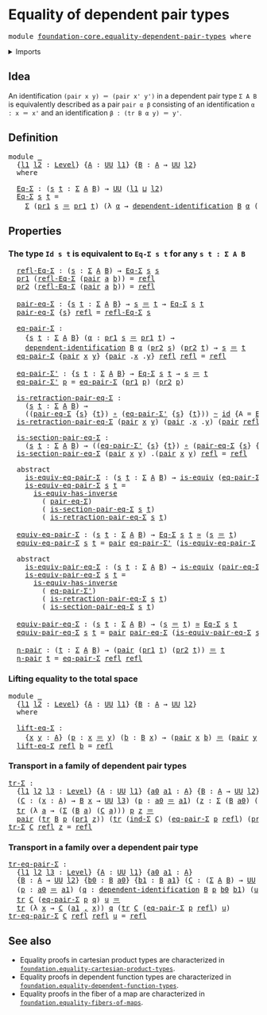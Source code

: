 # Equality of dependent pair types

<pre class="Agda"><a id="45" class="Keyword">module</a> <a id="52" href="foundation-core.equality-dependent-pair-types.html" class="Module">foundation-core.equality-dependent-pair-types</a> <a id="98" class="Keyword">where</a>
</pre>
<details><summary>Imports</summary>

<pre class="Agda"><a id="154" class="Keyword">open</a> <a id="159" class="Keyword">import</a> <a id="166" href="foundation.dependent-pair-types.html" class="Module">foundation.dependent-pair-types</a>
<a id="198" class="Keyword">open</a> <a id="203" class="Keyword">import</a> <a id="210" href="foundation.universe-levels.html" class="Module">foundation.universe-levels</a>

<a id="238" class="Keyword">open</a> <a id="243" class="Keyword">import</a> <a id="250" href="foundation-core.dependent-identifications.html" class="Module">foundation-core.dependent-identifications</a>
<a id="292" class="Keyword">open</a> <a id="297" class="Keyword">import</a> <a id="304" href="foundation-core.equivalences.html" class="Module">foundation-core.equivalences</a>
<a id="333" class="Keyword">open</a> <a id="338" class="Keyword">import</a> <a id="345" href="foundation-core.function-types.html" class="Module">foundation-core.function-types</a>
<a id="376" class="Keyword">open</a> <a id="381" class="Keyword">import</a> <a id="388" href="foundation-core.homotopies.html" class="Module">foundation-core.homotopies</a>
<a id="415" class="Keyword">open</a> <a id="420" class="Keyword">import</a> <a id="427" href="foundation-core.identity-types.html" class="Module">foundation-core.identity-types</a>
<a id="458" class="Keyword">open</a> <a id="463" class="Keyword">import</a> <a id="470" href="foundation-core.transport.html" class="Module">foundation-core.transport</a>
</pre>
</details>

## Idea

An identification `(pair x y) ＝ (pair x' y')` in a dependent pair type `Σ A B`
is equivalently described as a pair `pair α β` consisting of an identification
`α : x ＝ x'` and an identification `β : (tr B α y) ＝ y'`.

## Definition

<pre class="Agda"><a id="762" class="Keyword">module</a> <a id="769" href="foundation-core.equality-dependent-pair-types.html#769" class="Module">_</a>
  <a id="773" class="Symbol">{</a><a id="774" href="foundation-core.equality-dependent-pair-types.html#774" class="Bound">l1</a> <a id="777" href="foundation-core.equality-dependent-pair-types.html#777" class="Bound">l2</a> <a id="780" class="Symbol">:</a> <a id="782" href="Agda.Primitive.html#591" class="Postulate">Level</a><a id="787" class="Symbol">}</a> <a id="789" class="Symbol">{</a><a id="790" href="foundation-core.equality-dependent-pair-types.html#790" class="Bound">A</a> <a id="792" class="Symbol">:</a> <a id="794" href="Agda.Primitive.html#320" class="Primitive">UU</a> <a id="797" href="foundation-core.equality-dependent-pair-types.html#774" class="Bound">l1</a><a id="799" class="Symbol">}</a> <a id="801" class="Symbol">{</a><a id="802" href="foundation-core.equality-dependent-pair-types.html#802" class="Bound">B</a> <a id="804" class="Symbol">:</a> <a id="806" href="foundation-core.equality-dependent-pair-types.html#790" class="Bound">A</a> <a id="808" class="Symbol">→</a> <a id="810" href="Agda.Primitive.html#320" class="Primitive">UU</a> <a id="813" href="foundation-core.equality-dependent-pair-types.html#777" class="Bound">l2</a><a id="815" class="Symbol">}</a>
  <a id="819" class="Keyword">where</a>

  <a id="828" href="foundation-core.equality-dependent-pair-types.html#828" class="Function">Eq-Σ</a> <a id="833" class="Symbol">:</a> <a id="835" class="Symbol">(</a><a id="836" href="foundation-core.equality-dependent-pair-types.html#836" class="Bound">s</a> <a id="838" href="foundation-core.equality-dependent-pair-types.html#838" class="Bound">t</a> <a id="840" class="Symbol">:</a> <a id="842" href="foundation.dependent-pair-types.html#505" class="Record">Σ</a> <a id="844" href="foundation-core.equality-dependent-pair-types.html#790" class="Bound">A</a> <a id="846" href="foundation-core.equality-dependent-pair-types.html#802" class="Bound">B</a><a id="847" class="Symbol">)</a> <a id="849" class="Symbol">→</a> <a id="851" href="Agda.Primitive.html#320" class="Primitive">UU</a> <a id="854" class="Symbol">(</a><a id="855" href="foundation-core.equality-dependent-pair-types.html#774" class="Bound">l1</a> <a id="858" href="Agda.Primitive.html#804" class="Primitive Operator">⊔</a> <a id="860" href="foundation-core.equality-dependent-pair-types.html#777" class="Bound">l2</a><a id="862" class="Symbol">)</a>
  <a id="866" href="foundation-core.equality-dependent-pair-types.html#828" class="Function">Eq-Σ</a> <a id="871" href="foundation-core.equality-dependent-pair-types.html#871" class="Bound">s</a> <a id="873" href="foundation-core.equality-dependent-pair-types.html#873" class="Bound">t</a> <a id="875" class="Symbol">=</a>
    <a id="881" href="foundation.dependent-pair-types.html#505" class="Record">Σ</a> <a id="883" class="Symbol">(</a><a id="884" href="foundation.dependent-pair-types.html#603" class="Field">pr1</a> <a id="888" href="foundation-core.equality-dependent-pair-types.html#871" class="Bound">s</a> <a id="890" href="foundation-core.identity-types.html#5608" class="Function Operator">＝</a> <a id="892" href="foundation.dependent-pair-types.html#603" class="Field">pr1</a> <a id="896" href="foundation-core.equality-dependent-pair-types.html#873" class="Bound">t</a><a id="897" class="Symbol">)</a> <a id="899" class="Symbol">(λ</a> <a id="902" href="foundation-core.equality-dependent-pair-types.html#902" class="Bound">α</a> <a id="904" class="Symbol">→</a> <a id="906" href="foundation-core.dependent-identifications.html#920" class="Function">dependent-identification</a> <a id="931" href="foundation-core.equality-dependent-pair-types.html#802" class="Bound">B</a> <a id="933" href="foundation-core.equality-dependent-pair-types.html#902" class="Bound">α</a> <a id="935" class="Symbol">(</a><a id="936" href="foundation.dependent-pair-types.html#615" class="Field">pr2</a> <a id="940" href="foundation-core.equality-dependent-pair-types.html#871" class="Bound">s</a><a id="941" class="Symbol">)</a> <a id="943" class="Symbol">(</a><a id="944" href="foundation.dependent-pair-types.html#615" class="Field">pr2</a> <a id="948" href="foundation-core.equality-dependent-pair-types.html#873" class="Bound">t</a><a id="949" class="Symbol">))</a>
</pre>
## Properties

### The type `Id s t` is equivalent to `Eq-Σ s t` for any `s t : Σ A B`

<pre class="Agda">  <a id="1055" href="foundation-core.equality-dependent-pair-types.html#1055" class="Function">refl-Eq-Σ</a> <a id="1065" class="Symbol">:</a> <a id="1067" class="Symbol">(</a><a id="1068" href="foundation-core.equality-dependent-pair-types.html#1068" class="Bound">s</a> <a id="1070" class="Symbol">:</a> <a id="1072" href="foundation.dependent-pair-types.html#505" class="Record">Σ</a> <a id="1074" href="foundation-core.equality-dependent-pair-types.html#790" class="Bound">A</a> <a id="1076" href="foundation-core.equality-dependent-pair-types.html#802" class="Bound">B</a><a id="1077" class="Symbol">)</a> <a id="1079" class="Symbol">→</a> <a id="1081" href="foundation-core.equality-dependent-pair-types.html#828" class="Function">Eq-Σ</a> <a id="1086" href="foundation-core.equality-dependent-pair-types.html#1068" class="Bound">s</a> <a id="1088" href="foundation-core.equality-dependent-pair-types.html#1068" class="Bound">s</a>
  <a id="1092" href="foundation.dependent-pair-types.html#603" class="Field">pr1</a> <a id="1096" class="Symbol">(</a><a id="1097" href="foundation-core.equality-dependent-pair-types.html#1055" class="Function">refl-Eq-Σ</a> <a id="1107" class="Symbol">(</a><a id="1108" href="foundation.dependent-pair-types.html#586" class="InductiveConstructor">pair</a> <a id="1113" href="foundation-core.equality-dependent-pair-types.html#1113" class="Bound">a</a> <a id="1115" href="foundation-core.equality-dependent-pair-types.html#1115" class="Bound">b</a><a id="1116" class="Symbol">))</a> <a id="1119" class="Symbol">=</a> <a id="1121" href="foundation-core.identity-types.html#5591" class="InductiveConstructor">refl</a>
  <a id="1128" href="foundation.dependent-pair-types.html#615" class="Field">pr2</a> <a id="1132" class="Symbol">(</a><a id="1133" href="foundation-core.equality-dependent-pair-types.html#1055" class="Function">refl-Eq-Σ</a> <a id="1143" class="Symbol">(</a><a id="1144" href="foundation.dependent-pair-types.html#586" class="InductiveConstructor">pair</a> <a id="1149" href="foundation-core.equality-dependent-pair-types.html#1149" class="Bound">a</a> <a id="1151" href="foundation-core.equality-dependent-pair-types.html#1151" class="Bound">b</a><a id="1152" class="Symbol">))</a> <a id="1155" class="Symbol">=</a> <a id="1157" href="foundation-core.identity-types.html#5591" class="InductiveConstructor">refl</a>

  <a id="1165" href="foundation-core.equality-dependent-pair-types.html#1165" class="Function">pair-eq-Σ</a> <a id="1175" class="Symbol">:</a> <a id="1177" class="Symbol">{</a><a id="1178" href="foundation-core.equality-dependent-pair-types.html#1178" class="Bound">s</a> <a id="1180" href="foundation-core.equality-dependent-pair-types.html#1180" class="Bound">t</a> <a id="1182" class="Symbol">:</a> <a id="1184" href="foundation.dependent-pair-types.html#505" class="Record">Σ</a> <a id="1186" href="foundation-core.equality-dependent-pair-types.html#790" class="Bound">A</a> <a id="1188" href="foundation-core.equality-dependent-pair-types.html#802" class="Bound">B</a><a id="1189" class="Symbol">}</a> <a id="1191" class="Symbol">→</a> <a id="1193" href="foundation-core.equality-dependent-pair-types.html#1178" class="Bound">s</a> <a id="1195" href="foundation-core.identity-types.html#5608" class="Function Operator">＝</a> <a id="1197" href="foundation-core.equality-dependent-pair-types.html#1180" class="Bound">t</a> <a id="1199" class="Symbol">→</a> <a id="1201" href="foundation-core.equality-dependent-pair-types.html#828" class="Function">Eq-Σ</a> <a id="1206" href="foundation-core.equality-dependent-pair-types.html#1178" class="Bound">s</a> <a id="1208" href="foundation-core.equality-dependent-pair-types.html#1180" class="Bound">t</a>
  <a id="1212" href="foundation-core.equality-dependent-pair-types.html#1165" class="Function">pair-eq-Σ</a> <a id="1222" class="Symbol">{</a><a id="1223" href="foundation-core.equality-dependent-pair-types.html#1223" class="Bound">s</a><a id="1224" class="Symbol">}</a> <a id="1226" href="foundation-core.identity-types.html#5591" class="InductiveConstructor">refl</a> <a id="1231" class="Symbol">=</a> <a id="1233" href="foundation-core.equality-dependent-pair-types.html#1055" class="Function">refl-Eq-Σ</a> <a id="1243" href="foundation-core.equality-dependent-pair-types.html#1223" class="Bound">s</a>

  <a id="1248" href="foundation-core.equality-dependent-pair-types.html#1248" class="Function">eq-pair-Σ</a> <a id="1258" class="Symbol">:</a>
    <a id="1264" class="Symbol">{</a><a id="1265" href="foundation-core.equality-dependent-pair-types.html#1265" class="Bound">s</a> <a id="1267" href="foundation-core.equality-dependent-pair-types.html#1267" class="Bound">t</a> <a id="1269" class="Symbol">:</a> <a id="1271" href="foundation.dependent-pair-types.html#505" class="Record">Σ</a> <a id="1273" href="foundation-core.equality-dependent-pair-types.html#790" class="Bound">A</a> <a id="1275" href="foundation-core.equality-dependent-pair-types.html#802" class="Bound">B</a><a id="1276" class="Symbol">}</a> <a id="1278" class="Symbol">(</a><a id="1279" href="foundation-core.equality-dependent-pair-types.html#1279" class="Bound">α</a> <a id="1281" class="Symbol">:</a> <a id="1283" href="foundation.dependent-pair-types.html#603" class="Field">pr1</a> <a id="1287" href="foundation-core.equality-dependent-pair-types.html#1265" class="Bound">s</a> <a id="1289" href="foundation-core.identity-types.html#5608" class="Function Operator">＝</a> <a id="1291" href="foundation.dependent-pair-types.html#603" class="Field">pr1</a> <a id="1295" href="foundation-core.equality-dependent-pair-types.html#1267" class="Bound">t</a><a id="1296" class="Symbol">)</a> <a id="1298" class="Symbol">→</a>
    <a id="1304" href="foundation-core.dependent-identifications.html#920" class="Function">dependent-identification</a> <a id="1329" href="foundation-core.equality-dependent-pair-types.html#802" class="Bound">B</a> <a id="1331" href="foundation-core.equality-dependent-pair-types.html#1279" class="Bound">α</a> <a id="1333" class="Symbol">(</a><a id="1334" href="foundation.dependent-pair-types.html#615" class="Field">pr2</a> <a id="1338" href="foundation-core.equality-dependent-pair-types.html#1265" class="Bound">s</a><a id="1339" class="Symbol">)</a> <a id="1341" class="Symbol">(</a><a id="1342" href="foundation.dependent-pair-types.html#615" class="Field">pr2</a> <a id="1346" href="foundation-core.equality-dependent-pair-types.html#1267" class="Bound">t</a><a id="1347" class="Symbol">)</a> <a id="1349" class="Symbol">→</a> <a id="1351" href="foundation-core.equality-dependent-pair-types.html#1265" class="Bound">s</a> <a id="1353" href="foundation-core.identity-types.html#5608" class="Function Operator">＝</a> <a id="1355" href="foundation-core.equality-dependent-pair-types.html#1267" class="Bound">t</a>
  <a id="1359" href="foundation-core.equality-dependent-pair-types.html#1248" class="Function">eq-pair-Σ</a> <a id="1369" class="Symbol">{</a><a id="1370" href="foundation.dependent-pair-types.html#586" class="InductiveConstructor">pair</a> <a id="1375" href="foundation-core.equality-dependent-pair-types.html#1375" class="Bound">x</a> <a id="1377" href="foundation-core.equality-dependent-pair-types.html#1377" class="Bound">y</a><a id="1378" class="Symbol">}</a> <a id="1380" class="Symbol">{</a><a id="1381" href="foundation.dependent-pair-types.html#586" class="InductiveConstructor">pair</a> <a id="1386" class="DottedPattern Symbol">.</a><a id="1387" href="foundation-core.equality-dependent-pair-types.html#1375" class="DottedPattern Bound">x</a> <a id="1389" class="DottedPattern Symbol">.</a><a id="1390" href="foundation-core.equality-dependent-pair-types.html#1377" class="DottedPattern Bound">y</a><a id="1391" class="Symbol">}</a> <a id="1393" href="foundation-core.identity-types.html#5591" class="InductiveConstructor">refl</a> <a id="1398" href="foundation-core.identity-types.html#5591" class="InductiveConstructor">refl</a> <a id="1403" class="Symbol">=</a> <a id="1405" href="foundation-core.identity-types.html#5591" class="InductiveConstructor">refl</a>

  <a id="1413" href="foundation-core.equality-dependent-pair-types.html#1413" class="Function">eq-pair-Σ&#39;</a> <a id="1424" class="Symbol">:</a> <a id="1426" class="Symbol">{</a><a id="1427" href="foundation-core.equality-dependent-pair-types.html#1427" class="Bound">s</a> <a id="1429" href="foundation-core.equality-dependent-pair-types.html#1429" class="Bound">t</a> <a id="1431" class="Symbol">:</a> <a id="1433" href="foundation.dependent-pair-types.html#505" class="Record">Σ</a> <a id="1435" href="foundation-core.equality-dependent-pair-types.html#790" class="Bound">A</a> <a id="1437" href="foundation-core.equality-dependent-pair-types.html#802" class="Bound">B</a><a id="1438" class="Symbol">}</a> <a id="1440" class="Symbol">→</a> <a id="1442" href="foundation-core.equality-dependent-pair-types.html#828" class="Function">Eq-Σ</a> <a id="1447" href="foundation-core.equality-dependent-pair-types.html#1427" class="Bound">s</a> <a id="1449" href="foundation-core.equality-dependent-pair-types.html#1429" class="Bound">t</a> <a id="1451" class="Symbol">→</a> <a id="1453" href="foundation-core.equality-dependent-pair-types.html#1427" class="Bound">s</a> <a id="1455" href="foundation-core.identity-types.html#5608" class="Function Operator">＝</a> <a id="1457" href="foundation-core.equality-dependent-pair-types.html#1429" class="Bound">t</a>
  <a id="1461" href="foundation-core.equality-dependent-pair-types.html#1413" class="Function">eq-pair-Σ&#39;</a> <a id="1472" href="foundation-core.equality-dependent-pair-types.html#1472" class="Bound">p</a> <a id="1474" class="Symbol">=</a> <a id="1476" href="foundation-core.equality-dependent-pair-types.html#1248" class="Function">eq-pair-Σ</a> <a id="1486" class="Symbol">(</a><a id="1487" href="foundation.dependent-pair-types.html#603" class="Field">pr1</a> <a id="1491" href="foundation-core.equality-dependent-pair-types.html#1472" class="Bound">p</a><a id="1492" class="Symbol">)</a> <a id="1494" class="Symbol">(</a><a id="1495" href="foundation.dependent-pair-types.html#615" class="Field">pr2</a> <a id="1499" href="foundation-core.equality-dependent-pair-types.html#1472" class="Bound">p</a><a id="1500" class="Symbol">)</a>

  <a id="1505" href="foundation-core.equality-dependent-pair-types.html#1505" class="Function">is-retraction-pair-eq-Σ</a> <a id="1529" class="Symbol">:</a>
    <a id="1535" class="Symbol">(</a><a id="1536" href="foundation-core.equality-dependent-pair-types.html#1536" class="Bound">s</a> <a id="1538" href="foundation-core.equality-dependent-pair-types.html#1538" class="Bound">t</a> <a id="1540" class="Symbol">:</a> <a id="1542" href="foundation.dependent-pair-types.html#505" class="Record">Σ</a> <a id="1544" href="foundation-core.equality-dependent-pair-types.html#790" class="Bound">A</a> <a id="1546" href="foundation-core.equality-dependent-pair-types.html#802" class="Bound">B</a><a id="1547" class="Symbol">)</a> <a id="1549" class="Symbol">→</a>
    <a id="1555" class="Symbol">((</a><a id="1557" href="foundation-core.equality-dependent-pair-types.html#1165" class="Function">pair-eq-Σ</a> <a id="1567" class="Symbol">{</a><a id="1568" href="foundation-core.equality-dependent-pair-types.html#1536" class="Bound">s</a><a id="1569" class="Symbol">}</a> <a id="1571" class="Symbol">{</a><a id="1572" href="foundation-core.equality-dependent-pair-types.html#1538" class="Bound">t</a><a id="1573" class="Symbol">})</a> <a id="1576" href="foundation-core.function-types.html#440" class="Function Operator">∘</a> <a id="1578" class="Symbol">(</a><a id="1579" href="foundation-core.equality-dependent-pair-types.html#1413" class="Function">eq-pair-Σ&#39;</a> <a id="1590" class="Symbol">{</a><a id="1591" href="foundation-core.equality-dependent-pair-types.html#1536" class="Bound">s</a><a id="1592" class="Symbol">}</a> <a id="1594" class="Symbol">{</a><a id="1595" href="foundation-core.equality-dependent-pair-types.html#1538" class="Bound">t</a><a id="1596" class="Symbol">}))</a> <a id="1600" href="foundation-core.homotopies.html#2268" class="Function Operator">~</a> <a id="1602" href="foundation-core.function-types.html#307" class="Function">id</a> <a id="1605" class="Symbol">{</a><a id="1606" class="Argument">A</a> <a id="1608" class="Symbol">=</a> <a id="1610" href="foundation-core.equality-dependent-pair-types.html#828" class="Function">Eq-Σ</a> <a id="1615" href="foundation-core.equality-dependent-pair-types.html#1536" class="Bound">s</a> <a id="1617" href="foundation-core.equality-dependent-pair-types.html#1538" class="Bound">t</a><a id="1618" class="Symbol">}</a>
  <a id="1622" href="foundation-core.equality-dependent-pair-types.html#1505" class="Function">is-retraction-pair-eq-Σ</a> <a id="1646" class="Symbol">(</a><a id="1647" href="foundation.dependent-pair-types.html#586" class="InductiveConstructor">pair</a> <a id="1652" href="foundation-core.equality-dependent-pair-types.html#1652" class="Bound">x</a> <a id="1654" href="foundation-core.equality-dependent-pair-types.html#1654" class="Bound">y</a><a id="1655" class="Symbol">)</a> <a id="1657" class="Symbol">(</a><a id="1658" href="foundation.dependent-pair-types.html#586" class="InductiveConstructor">pair</a> <a id="1663" class="DottedPattern Symbol">.</a><a id="1664" href="foundation-core.equality-dependent-pair-types.html#1652" class="DottedPattern Bound">x</a> <a id="1666" class="DottedPattern Symbol">.</a><a id="1667" href="foundation-core.equality-dependent-pair-types.html#1654" class="DottedPattern Bound">y</a><a id="1668" class="Symbol">)</a> <a id="1670" class="Symbol">(</a><a id="1671" href="foundation.dependent-pair-types.html#586" class="InductiveConstructor">pair</a> <a id="1676" href="foundation-core.identity-types.html#5591" class="InductiveConstructor">refl</a> <a id="1681" href="foundation-core.identity-types.html#5591" class="InductiveConstructor">refl</a><a id="1685" class="Symbol">)</a> <a id="1687" class="Symbol">=</a> <a id="1689" href="foundation-core.identity-types.html#5591" class="InductiveConstructor">refl</a>

  <a id="1697" href="foundation-core.equality-dependent-pair-types.html#1697" class="Function">is-section-pair-eq-Σ</a> <a id="1718" class="Symbol">:</a>
    <a id="1724" class="Symbol">(</a><a id="1725" href="foundation-core.equality-dependent-pair-types.html#1725" class="Bound">s</a> <a id="1727" href="foundation-core.equality-dependent-pair-types.html#1727" class="Bound">t</a> <a id="1729" class="Symbol">:</a> <a id="1731" href="foundation.dependent-pair-types.html#505" class="Record">Σ</a> <a id="1733" href="foundation-core.equality-dependent-pair-types.html#790" class="Bound">A</a> <a id="1735" href="foundation-core.equality-dependent-pair-types.html#802" class="Bound">B</a><a id="1736" class="Symbol">)</a> <a id="1738" class="Symbol">→</a> <a id="1740" class="Symbol">((</a><a id="1742" href="foundation-core.equality-dependent-pair-types.html#1413" class="Function">eq-pair-Σ&#39;</a> <a id="1753" class="Symbol">{</a><a id="1754" href="foundation-core.equality-dependent-pair-types.html#1725" class="Bound">s</a><a id="1755" class="Symbol">}</a> <a id="1757" class="Symbol">{</a><a id="1758" href="foundation-core.equality-dependent-pair-types.html#1727" class="Bound">t</a><a id="1759" class="Symbol">})</a> <a id="1762" href="foundation-core.function-types.html#440" class="Function Operator">∘</a> <a id="1764" class="Symbol">(</a><a id="1765" href="foundation-core.equality-dependent-pair-types.html#1165" class="Function">pair-eq-Σ</a> <a id="1775" class="Symbol">{</a><a id="1776" href="foundation-core.equality-dependent-pair-types.html#1725" class="Bound">s</a><a id="1777" class="Symbol">}</a> <a id="1779" class="Symbol">{</a><a id="1780" href="foundation-core.equality-dependent-pair-types.html#1727" class="Bound">t</a><a id="1781" class="Symbol">}))</a> <a id="1785" href="foundation-core.homotopies.html#2268" class="Function Operator">~</a> <a id="1787" href="foundation-core.function-types.html#307" class="Function">id</a>
  <a id="1792" href="foundation-core.equality-dependent-pair-types.html#1697" class="Function">is-section-pair-eq-Σ</a> <a id="1813" class="Symbol">(</a><a id="1814" href="foundation.dependent-pair-types.html#586" class="InductiveConstructor">pair</a> <a id="1819" href="foundation-core.equality-dependent-pair-types.html#1819" class="Bound">x</a> <a id="1821" href="foundation-core.equality-dependent-pair-types.html#1821" class="Bound">y</a><a id="1822" class="Symbol">)</a> <a id="1824" class="DottedPattern Symbol">.(</a><a id="1826" href="foundation.dependent-pair-types.html#586" class="DottedPattern InductiveConstructor">pair</a> <a id="1831" href="foundation-core.equality-dependent-pair-types.html#1819" class="DottedPattern Bound">x</a> <a id="1833" href="foundation-core.equality-dependent-pair-types.html#1821" class="DottedPattern Bound">y</a><a id="1834" class="DottedPattern Symbol">)</a> <a id="1836" href="foundation-core.identity-types.html#5591" class="InductiveConstructor">refl</a> <a id="1841" class="Symbol">=</a> <a id="1843" href="foundation-core.identity-types.html#5591" class="InductiveConstructor">refl</a>

  <a id="1851" class="Keyword">abstract</a>
    <a id="1864" href="foundation-core.equality-dependent-pair-types.html#1864" class="Function">is-equiv-eq-pair-Σ</a> <a id="1883" class="Symbol">:</a> <a id="1885" class="Symbol">(</a><a id="1886" href="foundation-core.equality-dependent-pair-types.html#1886" class="Bound">s</a> <a id="1888" href="foundation-core.equality-dependent-pair-types.html#1888" class="Bound">t</a> <a id="1890" class="Symbol">:</a> <a id="1892" href="foundation.dependent-pair-types.html#505" class="Record">Σ</a> <a id="1894" href="foundation-core.equality-dependent-pair-types.html#790" class="Bound">A</a> <a id="1896" href="foundation-core.equality-dependent-pair-types.html#802" class="Bound">B</a><a id="1897" class="Symbol">)</a> <a id="1899" class="Symbol">→</a> <a id="1901" href="foundation-core.equivalences.html#1259" class="Function">is-equiv</a> <a id="1910" class="Symbol">(</a><a id="1911" href="foundation-core.equality-dependent-pair-types.html#1413" class="Function">eq-pair-Σ&#39;</a> <a id="1922" class="Symbol">{</a><a id="1923" href="foundation-core.equality-dependent-pair-types.html#1886" class="Bound">s</a><a id="1924" class="Symbol">}</a> <a id="1926" class="Symbol">{</a><a id="1927" href="foundation-core.equality-dependent-pair-types.html#1888" class="Bound">t</a><a id="1928" class="Symbol">})</a>
    <a id="1935" href="foundation-core.equality-dependent-pair-types.html#1864" class="Function">is-equiv-eq-pair-Σ</a> <a id="1954" href="foundation-core.equality-dependent-pair-types.html#1954" class="Bound">s</a> <a id="1956" href="foundation-core.equality-dependent-pair-types.html#1956" class="Bound">t</a> <a id="1958" class="Symbol">=</a>
      <a id="1966" href="foundation-core.equivalences.html#4304" class="Function">is-equiv-has-inverse</a>
        <a id="1995" class="Symbol">(</a> <a id="1997" href="foundation-core.equality-dependent-pair-types.html#1165" class="Function">pair-eq-Σ</a><a id="2006" class="Symbol">)</a>
        <a id="2016" class="Symbol">(</a> <a id="2018" href="foundation-core.equality-dependent-pair-types.html#1697" class="Function">is-section-pair-eq-Σ</a> <a id="2039" href="foundation-core.equality-dependent-pair-types.html#1954" class="Bound">s</a> <a id="2041" href="foundation-core.equality-dependent-pair-types.html#1956" class="Bound">t</a><a id="2042" class="Symbol">)</a>
        <a id="2052" class="Symbol">(</a> <a id="2054" href="foundation-core.equality-dependent-pair-types.html#1505" class="Function">is-retraction-pair-eq-Σ</a> <a id="2078" href="foundation-core.equality-dependent-pair-types.html#1954" class="Bound">s</a> <a id="2080" href="foundation-core.equality-dependent-pair-types.html#1956" class="Bound">t</a><a id="2081" class="Symbol">)</a>

  <a id="2086" href="foundation-core.equality-dependent-pair-types.html#2086" class="Function">equiv-eq-pair-Σ</a> <a id="2102" class="Symbol">:</a> <a id="2104" class="Symbol">(</a><a id="2105" href="foundation-core.equality-dependent-pair-types.html#2105" class="Bound">s</a> <a id="2107" href="foundation-core.equality-dependent-pair-types.html#2107" class="Bound">t</a> <a id="2109" class="Symbol">:</a> <a id="2111" href="foundation.dependent-pair-types.html#505" class="Record">Σ</a> <a id="2113" href="foundation-core.equality-dependent-pair-types.html#790" class="Bound">A</a> <a id="2115" href="foundation-core.equality-dependent-pair-types.html#802" class="Bound">B</a><a id="2116" class="Symbol">)</a> <a id="2118" class="Symbol">→</a> <a id="2120" href="foundation-core.equality-dependent-pair-types.html#828" class="Function">Eq-Σ</a> <a id="2125" href="foundation-core.equality-dependent-pair-types.html#2105" class="Bound">s</a> <a id="2127" href="foundation-core.equality-dependent-pair-types.html#2107" class="Bound">t</a> <a id="2129" href="foundation-core.equivalences.html#1334" class="Function Operator">≃</a> <a id="2131" class="Symbol">(</a><a id="2132" href="foundation-core.equality-dependent-pair-types.html#2105" class="Bound">s</a> <a id="2134" href="foundation-core.identity-types.html#5608" class="Function Operator">＝</a> <a id="2136" href="foundation-core.equality-dependent-pair-types.html#2107" class="Bound">t</a><a id="2137" class="Symbol">)</a>
  <a id="2141" href="foundation-core.equality-dependent-pair-types.html#2086" class="Function">equiv-eq-pair-Σ</a> <a id="2157" href="foundation-core.equality-dependent-pair-types.html#2157" class="Bound">s</a> <a id="2159" href="foundation-core.equality-dependent-pair-types.html#2159" class="Bound">t</a> <a id="2161" class="Symbol">=</a> <a id="2163" href="foundation.dependent-pair-types.html#586" class="InductiveConstructor">pair</a> <a id="2168" href="foundation-core.equality-dependent-pair-types.html#1413" class="Function">eq-pair-Σ&#39;</a> <a id="2179" class="Symbol">(</a><a id="2180" href="foundation-core.equality-dependent-pair-types.html#1864" class="Function">is-equiv-eq-pair-Σ</a> <a id="2199" href="foundation-core.equality-dependent-pair-types.html#2157" class="Bound">s</a> <a id="2201" href="foundation-core.equality-dependent-pair-types.html#2159" class="Bound">t</a><a id="2202" class="Symbol">)</a>

  <a id="2207" class="Keyword">abstract</a>
    <a id="2220" href="foundation-core.equality-dependent-pair-types.html#2220" class="Function">is-equiv-pair-eq-Σ</a> <a id="2239" class="Symbol">:</a> <a id="2241" class="Symbol">(</a><a id="2242" href="foundation-core.equality-dependent-pair-types.html#2242" class="Bound">s</a> <a id="2244" href="foundation-core.equality-dependent-pair-types.html#2244" class="Bound">t</a> <a id="2246" class="Symbol">:</a> <a id="2248" href="foundation.dependent-pair-types.html#505" class="Record">Σ</a> <a id="2250" href="foundation-core.equality-dependent-pair-types.html#790" class="Bound">A</a> <a id="2252" href="foundation-core.equality-dependent-pair-types.html#802" class="Bound">B</a><a id="2253" class="Symbol">)</a> <a id="2255" class="Symbol">→</a> <a id="2257" href="foundation-core.equivalences.html#1259" class="Function">is-equiv</a> <a id="2266" class="Symbol">(</a><a id="2267" href="foundation-core.equality-dependent-pair-types.html#1165" class="Function">pair-eq-Σ</a> <a id="2277" class="Symbol">{</a><a id="2278" href="foundation-core.equality-dependent-pair-types.html#2242" class="Bound">s</a><a id="2279" class="Symbol">}</a> <a id="2281" class="Symbol">{</a><a id="2282" href="foundation-core.equality-dependent-pair-types.html#2244" class="Bound">t</a><a id="2283" class="Symbol">})</a>
    <a id="2290" href="foundation-core.equality-dependent-pair-types.html#2220" class="Function">is-equiv-pair-eq-Σ</a> <a id="2309" href="foundation-core.equality-dependent-pair-types.html#2309" class="Bound">s</a> <a id="2311" href="foundation-core.equality-dependent-pair-types.html#2311" class="Bound">t</a> <a id="2313" class="Symbol">=</a>
      <a id="2321" href="foundation-core.equivalences.html#4304" class="Function">is-equiv-has-inverse</a>
        <a id="2350" class="Symbol">(</a> <a id="2352" href="foundation-core.equality-dependent-pair-types.html#1413" class="Function">eq-pair-Σ&#39;</a><a id="2362" class="Symbol">)</a>
        <a id="2372" class="Symbol">(</a> <a id="2374" href="foundation-core.equality-dependent-pair-types.html#1505" class="Function">is-retraction-pair-eq-Σ</a> <a id="2398" href="foundation-core.equality-dependent-pair-types.html#2309" class="Bound">s</a> <a id="2400" href="foundation-core.equality-dependent-pair-types.html#2311" class="Bound">t</a><a id="2401" class="Symbol">)</a>
        <a id="2411" class="Symbol">(</a> <a id="2413" href="foundation-core.equality-dependent-pair-types.html#1697" class="Function">is-section-pair-eq-Σ</a> <a id="2434" href="foundation-core.equality-dependent-pair-types.html#2309" class="Bound">s</a> <a id="2436" href="foundation-core.equality-dependent-pair-types.html#2311" class="Bound">t</a><a id="2437" class="Symbol">)</a>

  <a id="2442" href="foundation-core.equality-dependent-pair-types.html#2442" class="Function">equiv-pair-eq-Σ</a> <a id="2458" class="Symbol">:</a> <a id="2460" class="Symbol">(</a><a id="2461" href="foundation-core.equality-dependent-pair-types.html#2461" class="Bound">s</a> <a id="2463" href="foundation-core.equality-dependent-pair-types.html#2463" class="Bound">t</a> <a id="2465" class="Symbol">:</a> <a id="2467" href="foundation.dependent-pair-types.html#505" class="Record">Σ</a> <a id="2469" href="foundation-core.equality-dependent-pair-types.html#790" class="Bound">A</a> <a id="2471" href="foundation-core.equality-dependent-pair-types.html#802" class="Bound">B</a><a id="2472" class="Symbol">)</a> <a id="2474" class="Symbol">→</a> <a id="2476" class="Symbol">(</a><a id="2477" href="foundation-core.equality-dependent-pair-types.html#2461" class="Bound">s</a> <a id="2479" href="foundation-core.identity-types.html#5608" class="Function Operator">＝</a> <a id="2481" href="foundation-core.equality-dependent-pair-types.html#2463" class="Bound">t</a><a id="2482" class="Symbol">)</a> <a id="2484" href="foundation-core.equivalences.html#1334" class="Function Operator">≃</a> <a id="2486" href="foundation-core.equality-dependent-pair-types.html#828" class="Function">Eq-Σ</a> <a id="2491" href="foundation-core.equality-dependent-pair-types.html#2461" class="Bound">s</a> <a id="2493" href="foundation-core.equality-dependent-pair-types.html#2463" class="Bound">t</a>
  <a id="2497" href="foundation-core.equality-dependent-pair-types.html#2442" class="Function">equiv-pair-eq-Σ</a> <a id="2513" href="foundation-core.equality-dependent-pair-types.html#2513" class="Bound">s</a> <a id="2515" href="foundation-core.equality-dependent-pair-types.html#2515" class="Bound">t</a> <a id="2517" class="Symbol">=</a> <a id="2519" href="foundation.dependent-pair-types.html#586" class="InductiveConstructor">pair</a> <a id="2524" href="foundation-core.equality-dependent-pair-types.html#1165" class="Function">pair-eq-Σ</a> <a id="2534" class="Symbol">(</a><a id="2535" href="foundation-core.equality-dependent-pair-types.html#2220" class="Function">is-equiv-pair-eq-Σ</a> <a id="2554" href="foundation-core.equality-dependent-pair-types.html#2513" class="Bound">s</a> <a id="2556" href="foundation-core.equality-dependent-pair-types.html#2515" class="Bound">t</a><a id="2557" class="Symbol">)</a>

  <a id="2562" href="foundation-core.equality-dependent-pair-types.html#2562" class="Function">η-pair</a> <a id="2569" class="Symbol">:</a> <a id="2571" class="Symbol">(</a><a id="2572" href="foundation-core.equality-dependent-pair-types.html#2572" class="Bound">t</a> <a id="2574" class="Symbol">:</a> <a id="2576" href="foundation.dependent-pair-types.html#505" class="Record">Σ</a> <a id="2578" href="foundation-core.equality-dependent-pair-types.html#790" class="Bound">A</a> <a id="2580" href="foundation-core.equality-dependent-pair-types.html#802" class="Bound">B</a><a id="2581" class="Symbol">)</a> <a id="2583" class="Symbol">→</a> <a id="2585" class="Symbol">(</a><a id="2586" href="foundation.dependent-pair-types.html#586" class="InductiveConstructor">pair</a> <a id="2591" class="Symbol">(</a><a id="2592" href="foundation.dependent-pair-types.html#603" class="Field">pr1</a> <a id="2596" href="foundation-core.equality-dependent-pair-types.html#2572" class="Bound">t</a><a id="2597" class="Symbol">)</a> <a id="2599" class="Symbol">(</a><a id="2600" href="foundation.dependent-pair-types.html#615" class="Field">pr2</a> <a id="2604" href="foundation-core.equality-dependent-pair-types.html#2572" class="Bound">t</a><a id="2605" class="Symbol">))</a> <a id="2608" href="foundation-core.identity-types.html#5608" class="Function Operator">＝</a> <a id="2610" href="foundation-core.equality-dependent-pair-types.html#2572" class="Bound">t</a>
  <a id="2614" href="foundation-core.equality-dependent-pair-types.html#2562" class="Function">η-pair</a> <a id="2621" href="foundation-core.equality-dependent-pair-types.html#2621" class="Bound">t</a> <a id="2623" class="Symbol">=</a> <a id="2625" href="foundation-core.equality-dependent-pair-types.html#1248" class="Function">eq-pair-Σ</a> <a id="2635" href="foundation-core.identity-types.html#5591" class="InductiveConstructor">refl</a> <a id="2640" href="foundation-core.identity-types.html#5591" class="InductiveConstructor">refl</a>
</pre>
### Lifting equality to the total space

<pre class="Agda"><a id="2699" class="Keyword">module</a> <a id="2706" href="foundation-core.equality-dependent-pair-types.html#2706" class="Module">_</a>
  <a id="2710" class="Symbol">{</a><a id="2711" href="foundation-core.equality-dependent-pair-types.html#2711" class="Bound">l1</a> <a id="2714" href="foundation-core.equality-dependent-pair-types.html#2714" class="Bound">l2</a> <a id="2717" class="Symbol">:</a> <a id="2719" href="Agda.Primitive.html#591" class="Postulate">Level</a><a id="2724" class="Symbol">}</a> <a id="2726" class="Symbol">{</a><a id="2727" href="foundation-core.equality-dependent-pair-types.html#2727" class="Bound">A</a> <a id="2729" class="Symbol">:</a> <a id="2731" href="Agda.Primitive.html#320" class="Primitive">UU</a> <a id="2734" href="foundation-core.equality-dependent-pair-types.html#2711" class="Bound">l1</a><a id="2736" class="Symbol">}</a> <a id="2738" class="Symbol">{</a><a id="2739" href="foundation-core.equality-dependent-pair-types.html#2739" class="Bound">B</a> <a id="2741" class="Symbol">:</a> <a id="2743" href="foundation-core.equality-dependent-pair-types.html#2727" class="Bound">A</a> <a id="2745" class="Symbol">→</a> <a id="2747" href="Agda.Primitive.html#320" class="Primitive">UU</a> <a id="2750" href="foundation-core.equality-dependent-pair-types.html#2714" class="Bound">l2</a><a id="2752" class="Symbol">}</a>
  <a id="2756" class="Keyword">where</a>

  <a id="2765" href="foundation-core.equality-dependent-pair-types.html#2765" class="Function">lift-eq-Σ</a> <a id="2775" class="Symbol">:</a>
    <a id="2781" class="Symbol">{</a><a id="2782" href="foundation-core.equality-dependent-pair-types.html#2782" class="Bound">x</a> <a id="2784" href="foundation-core.equality-dependent-pair-types.html#2784" class="Bound">y</a> <a id="2786" class="Symbol">:</a> <a id="2788" href="foundation-core.equality-dependent-pair-types.html#2727" class="Bound">A</a><a id="2789" class="Symbol">}</a> <a id="2791" class="Symbol">(</a><a id="2792" href="foundation-core.equality-dependent-pair-types.html#2792" class="Bound">p</a> <a id="2794" class="Symbol">:</a> <a id="2796" href="foundation-core.equality-dependent-pair-types.html#2782" class="Bound">x</a> <a id="2798" href="foundation-core.identity-types.html#5608" class="Function Operator">＝</a> <a id="2800" href="foundation-core.equality-dependent-pair-types.html#2784" class="Bound">y</a><a id="2801" class="Symbol">)</a> <a id="2803" class="Symbol">(</a><a id="2804" href="foundation-core.equality-dependent-pair-types.html#2804" class="Bound">b</a> <a id="2806" class="Symbol">:</a> <a id="2808" href="foundation-core.equality-dependent-pair-types.html#2739" class="Bound">B</a> <a id="2810" href="foundation-core.equality-dependent-pair-types.html#2782" class="Bound">x</a><a id="2811" class="Symbol">)</a> <a id="2813" class="Symbol">→</a> <a id="2815" class="Symbol">(</a><a id="2816" href="foundation.dependent-pair-types.html#586" class="InductiveConstructor">pair</a> <a id="2821" href="foundation-core.equality-dependent-pair-types.html#2782" class="Bound">x</a> <a id="2823" href="foundation-core.equality-dependent-pair-types.html#2804" class="Bound">b</a><a id="2824" class="Symbol">)</a> <a id="2826" href="foundation-core.identity-types.html#5608" class="Function Operator">＝</a> <a id="2828" class="Symbol">(</a><a id="2829" href="foundation.dependent-pair-types.html#586" class="InductiveConstructor">pair</a> <a id="2834" href="foundation-core.equality-dependent-pair-types.html#2784" class="Bound">y</a> <a id="2836" class="Symbol">(</a><a id="2837" href="foundation-core.transport.html#641" class="Function">tr</a> <a id="2840" href="foundation-core.equality-dependent-pair-types.html#2739" class="Bound">B</a> <a id="2842" href="foundation-core.equality-dependent-pair-types.html#2792" class="Bound">p</a> <a id="2844" href="foundation-core.equality-dependent-pair-types.html#2804" class="Bound">b</a><a id="2845" class="Symbol">))</a>
  <a id="2850" href="foundation-core.equality-dependent-pair-types.html#2765" class="Function">lift-eq-Σ</a> <a id="2860" href="foundation-core.identity-types.html#5591" class="InductiveConstructor">refl</a> <a id="2865" href="foundation-core.equality-dependent-pair-types.html#2865" class="Bound">b</a> <a id="2867" class="Symbol">=</a> <a id="2869" href="foundation-core.identity-types.html#5591" class="InductiveConstructor">refl</a>
</pre>
### Transport in a family of dependent pair types

<pre class="Agda"><a id="tr-Σ"></a><a id="2938" href="foundation-core.equality-dependent-pair-types.html#2938" class="Function">tr-Σ</a> <a id="2943" class="Symbol">:</a>
  <a id="2947" class="Symbol">{</a><a id="2948" href="foundation-core.equality-dependent-pair-types.html#2948" class="Bound">l1</a> <a id="2951" href="foundation-core.equality-dependent-pair-types.html#2951" class="Bound">l2</a> <a id="2954" href="foundation-core.equality-dependent-pair-types.html#2954" class="Bound">l3</a> <a id="2957" class="Symbol">:</a> <a id="2959" href="Agda.Primitive.html#591" class="Postulate">Level</a><a id="2964" class="Symbol">}</a> <a id="2966" class="Symbol">{</a><a id="2967" href="foundation-core.equality-dependent-pair-types.html#2967" class="Bound">A</a> <a id="2969" class="Symbol">:</a> <a id="2971" href="Agda.Primitive.html#320" class="Primitive">UU</a> <a id="2974" href="foundation-core.equality-dependent-pair-types.html#2948" class="Bound">l1</a><a id="2976" class="Symbol">}</a> <a id="2978" class="Symbol">{</a><a id="2979" href="foundation-core.equality-dependent-pair-types.html#2979" class="Bound">a0</a> <a id="2982" href="foundation-core.equality-dependent-pair-types.html#2982" class="Bound">a1</a> <a id="2985" class="Symbol">:</a> <a id="2987" href="foundation-core.equality-dependent-pair-types.html#2967" class="Bound">A</a><a id="2988" class="Symbol">}</a> <a id="2990" class="Symbol">{</a><a id="2991" href="foundation-core.equality-dependent-pair-types.html#2991" class="Bound">B</a> <a id="2993" class="Symbol">:</a> <a id="2995" href="foundation-core.equality-dependent-pair-types.html#2967" class="Bound">A</a> <a id="2997" class="Symbol">→</a> <a id="2999" href="Agda.Primitive.html#320" class="Primitive">UU</a> <a id="3002" href="foundation-core.equality-dependent-pair-types.html#2951" class="Bound">l2</a><a id="3004" class="Symbol">}</a>
  <a id="3008" class="Symbol">(</a><a id="3009" href="foundation-core.equality-dependent-pair-types.html#3009" class="Bound">C</a> <a id="3011" class="Symbol">:</a> <a id="3013" class="Symbol">(</a><a id="3014" href="foundation-core.equality-dependent-pair-types.html#3014" class="Bound">x</a> <a id="3016" class="Symbol">:</a> <a id="3018" href="foundation-core.equality-dependent-pair-types.html#2967" class="Bound">A</a><a id="3019" class="Symbol">)</a> <a id="3021" class="Symbol">→</a> <a id="3023" href="foundation-core.equality-dependent-pair-types.html#2991" class="Bound">B</a> <a id="3025" href="foundation-core.equality-dependent-pair-types.html#3014" class="Bound">x</a> <a id="3027" class="Symbol">→</a> <a id="3029" href="Agda.Primitive.html#320" class="Primitive">UU</a> <a id="3032" href="foundation-core.equality-dependent-pair-types.html#2954" class="Bound">l3</a><a id="3034" class="Symbol">)</a> <a id="3036" class="Symbol">(</a><a id="3037" href="foundation-core.equality-dependent-pair-types.html#3037" class="Bound">p</a> <a id="3039" class="Symbol">:</a> <a id="3041" href="foundation-core.equality-dependent-pair-types.html#2979" class="Bound">a0</a> <a id="3044" href="foundation-core.identity-types.html#5608" class="Function Operator">＝</a> <a id="3046" href="foundation-core.equality-dependent-pair-types.html#2982" class="Bound">a1</a><a id="3048" class="Symbol">)</a> <a id="3050" class="Symbol">(</a><a id="3051" href="foundation-core.equality-dependent-pair-types.html#3051" class="Bound">z</a> <a id="3053" class="Symbol">:</a> <a id="3055" href="foundation.dependent-pair-types.html#505" class="Record">Σ</a> <a id="3057" class="Symbol">(</a><a id="3058" href="foundation-core.equality-dependent-pair-types.html#2991" class="Bound">B</a> <a id="3060" href="foundation-core.equality-dependent-pair-types.html#2979" class="Bound">a0</a><a id="3062" class="Symbol">)</a> <a id="3064" class="Symbol">(λ</a> <a id="3067" href="foundation-core.equality-dependent-pair-types.html#3067" class="Bound">x</a> <a id="3069" class="Symbol">→</a> <a id="3071" href="foundation-core.equality-dependent-pair-types.html#3009" class="Bound">C</a> <a id="3073" href="foundation-core.equality-dependent-pair-types.html#2979" class="Bound">a0</a> <a id="3076" href="foundation-core.equality-dependent-pair-types.html#3067" class="Bound">x</a><a id="3077" class="Symbol">))</a> <a id="3080" class="Symbol">→</a>
  <a id="3084" href="foundation-core.transport.html#641" class="Function">tr</a> <a id="3087" class="Symbol">(λ</a> <a id="3090" href="foundation-core.equality-dependent-pair-types.html#3090" class="Bound">a</a> <a id="3092" class="Symbol">→</a> <a id="3094" class="Symbol">(</a><a id="3095" href="foundation.dependent-pair-types.html#505" class="Record">Σ</a> <a id="3097" class="Symbol">(</a><a id="3098" href="foundation-core.equality-dependent-pair-types.html#2991" class="Bound">B</a> <a id="3100" href="foundation-core.equality-dependent-pair-types.html#3090" class="Bound">a</a><a id="3101" class="Symbol">)</a> <a id="3103" class="Symbol">(</a><a id="3104" href="foundation-core.equality-dependent-pair-types.html#3009" class="Bound">C</a> <a id="3106" href="foundation-core.equality-dependent-pair-types.html#3090" class="Bound">a</a><a id="3107" class="Symbol">)))</a> <a id="3111" href="foundation-core.equality-dependent-pair-types.html#3037" class="Bound">p</a> <a id="3113" href="foundation-core.equality-dependent-pair-types.html#3051" class="Bound">z</a> <a id="3115" href="foundation-core.identity-types.html#5608" class="Function Operator">＝</a>
  <a id="3119" href="foundation.dependent-pair-types.html#586" class="InductiveConstructor">pair</a> <a id="3124" class="Symbol">(</a><a id="3125" href="foundation-core.transport.html#641" class="Function">tr</a> <a id="3128" href="foundation-core.equality-dependent-pair-types.html#2991" class="Bound">B</a> <a id="3130" href="foundation-core.equality-dependent-pair-types.html#3037" class="Bound">p</a> <a id="3132" class="Symbol">(</a><a id="3133" href="foundation.dependent-pair-types.html#603" class="Field">pr1</a> <a id="3137" href="foundation-core.equality-dependent-pair-types.html#3051" class="Bound">z</a><a id="3138" class="Symbol">))</a> <a id="3141" class="Symbol">(</a><a id="3142" href="foundation-core.transport.html#641" class="Function">tr</a> <a id="3145" class="Symbol">(</a><a id="3146" href="foundation.dependent-pair-types.html#740" class="Function">ind-Σ</a> <a id="3152" href="foundation-core.equality-dependent-pair-types.html#3009" class="Bound">C</a><a id="3153" class="Symbol">)</a> <a id="3155" class="Symbol">(</a><a id="3156" href="foundation-core.equality-dependent-pair-types.html#1248" class="Function">eq-pair-Σ</a> <a id="3166" href="foundation-core.equality-dependent-pair-types.html#3037" class="Bound">p</a> <a id="3168" href="foundation-core.identity-types.html#5591" class="InductiveConstructor">refl</a><a id="3172" class="Symbol">)</a> <a id="3174" class="Symbol">(</a><a id="3175" href="foundation.dependent-pair-types.html#615" class="Field">pr2</a> <a id="3179" href="foundation-core.equality-dependent-pair-types.html#3051" class="Bound">z</a><a id="3180" class="Symbol">))</a>
<a id="3183" href="foundation-core.equality-dependent-pair-types.html#2938" class="Function">tr-Σ</a> <a id="3188" href="foundation-core.equality-dependent-pair-types.html#3188" class="Bound">C</a> <a id="3190" href="foundation-core.identity-types.html#5591" class="InductiveConstructor">refl</a> <a id="3195" href="foundation-core.equality-dependent-pair-types.html#3195" class="Bound">z</a> <a id="3197" class="Symbol">=</a> <a id="3199" href="foundation-core.identity-types.html#5591" class="InductiveConstructor">refl</a>
</pre>
### Transport in a family over a dependent pair type

<pre class="Agda"><a id="tr-eq-pair-Σ"></a><a id="3271" href="foundation-core.equality-dependent-pair-types.html#3271" class="Function">tr-eq-pair-Σ</a> <a id="3284" class="Symbol">:</a>
  <a id="3288" class="Symbol">{</a><a id="3289" href="foundation-core.equality-dependent-pair-types.html#3289" class="Bound">l1</a> <a id="3292" href="foundation-core.equality-dependent-pair-types.html#3292" class="Bound">l2</a> <a id="3295" href="foundation-core.equality-dependent-pair-types.html#3295" class="Bound">l3</a> <a id="3298" class="Symbol">:</a> <a id="3300" href="Agda.Primitive.html#591" class="Postulate">Level</a><a id="3305" class="Symbol">}</a> <a id="3307" class="Symbol">{</a><a id="3308" href="foundation-core.equality-dependent-pair-types.html#3308" class="Bound">A</a> <a id="3310" class="Symbol">:</a> <a id="3312" href="Agda.Primitive.html#320" class="Primitive">UU</a> <a id="3315" href="foundation-core.equality-dependent-pair-types.html#3289" class="Bound">l1</a><a id="3317" class="Symbol">}</a> <a id="3319" class="Symbol">{</a><a id="3320" href="foundation-core.equality-dependent-pair-types.html#3320" class="Bound">a0</a> <a id="3323" href="foundation-core.equality-dependent-pair-types.html#3323" class="Bound">a1</a> <a id="3326" class="Symbol">:</a> <a id="3328" href="foundation-core.equality-dependent-pair-types.html#3308" class="Bound">A</a><a id="3329" class="Symbol">}</a>
  <a id="3333" class="Symbol">{</a><a id="3334" href="foundation-core.equality-dependent-pair-types.html#3334" class="Bound">B</a> <a id="3336" class="Symbol">:</a> <a id="3338" href="foundation-core.equality-dependent-pair-types.html#3308" class="Bound">A</a> <a id="3340" class="Symbol">→</a> <a id="3342" href="Agda.Primitive.html#320" class="Primitive">UU</a> <a id="3345" href="foundation-core.equality-dependent-pair-types.html#3292" class="Bound">l2</a><a id="3347" class="Symbol">}</a> <a id="3349" class="Symbol">{</a><a id="3350" href="foundation-core.equality-dependent-pair-types.html#3350" class="Bound">b0</a> <a id="3353" class="Symbol">:</a> <a id="3355" href="foundation-core.equality-dependent-pair-types.html#3334" class="Bound">B</a> <a id="3357" href="foundation-core.equality-dependent-pair-types.html#3320" class="Bound">a0</a><a id="3359" class="Symbol">}</a> <a id="3361" class="Symbol">{</a><a id="3362" href="foundation-core.equality-dependent-pair-types.html#3362" class="Bound">b1</a> <a id="3365" class="Symbol">:</a> <a id="3367" href="foundation-core.equality-dependent-pair-types.html#3334" class="Bound">B</a> <a id="3369" href="foundation-core.equality-dependent-pair-types.html#3323" class="Bound">a1</a><a id="3371" class="Symbol">}</a> <a id="3373" class="Symbol">(</a><a id="3374" href="foundation-core.equality-dependent-pair-types.html#3374" class="Bound">C</a> <a id="3376" class="Symbol">:</a> <a id="3378" class="Symbol">(</a><a id="3379" href="foundation.dependent-pair-types.html#505" class="Record">Σ</a> <a id="3381" href="foundation-core.equality-dependent-pair-types.html#3308" class="Bound">A</a> <a id="3383" href="foundation-core.equality-dependent-pair-types.html#3334" class="Bound">B</a><a id="3384" class="Symbol">)</a> <a id="3386" class="Symbol">→</a> <a id="3388" href="Agda.Primitive.html#320" class="Primitive">UU</a> <a id="3391" href="foundation-core.equality-dependent-pair-types.html#3295" class="Bound">l3</a><a id="3393" class="Symbol">)</a>
  <a id="3397" class="Symbol">(</a><a id="3398" href="foundation-core.equality-dependent-pair-types.html#3398" class="Bound">p</a> <a id="3400" class="Symbol">:</a> <a id="3402" href="foundation-core.equality-dependent-pair-types.html#3320" class="Bound">a0</a> <a id="3405" href="foundation-core.identity-types.html#5608" class="Function Operator">＝</a> <a id="3407" href="foundation-core.equality-dependent-pair-types.html#3323" class="Bound">a1</a><a id="3409" class="Symbol">)</a> <a id="3411" class="Symbol">(</a><a id="3412" href="foundation-core.equality-dependent-pair-types.html#3412" class="Bound">q</a> <a id="3414" class="Symbol">:</a> <a id="3416" href="foundation-core.dependent-identifications.html#920" class="Function">dependent-identification</a> <a id="3441" href="foundation-core.equality-dependent-pair-types.html#3334" class="Bound">B</a> <a id="3443" href="foundation-core.equality-dependent-pair-types.html#3398" class="Bound">p</a> <a id="3445" href="foundation-core.equality-dependent-pair-types.html#3350" class="Bound">b0</a> <a id="3448" href="foundation-core.equality-dependent-pair-types.html#3362" class="Bound">b1</a><a id="3450" class="Symbol">)</a> <a id="3452" class="Symbol">(</a><a id="3453" href="foundation-core.equality-dependent-pair-types.html#3453" class="Bound">u</a> <a id="3455" class="Symbol">:</a> <a id="3457" href="foundation-core.equality-dependent-pair-types.html#3374" class="Bound">C</a> <a id="3459" class="Symbol">(</a><a id="3460" href="foundation-core.equality-dependent-pair-types.html#3320" class="Bound">a0</a> <a id="3463" href="foundation.dependent-pair-types.html#690" class="InductiveConstructor Operator">,</a> <a id="3465" href="foundation-core.equality-dependent-pair-types.html#3350" class="Bound">b0</a><a id="3467" class="Symbol">))</a> <a id="3470" class="Symbol">→</a>
  <a id="3474" href="foundation-core.transport.html#641" class="Function">tr</a> <a id="3477" href="foundation-core.equality-dependent-pair-types.html#3374" class="Bound">C</a> <a id="3479" class="Symbol">(</a><a id="3480" href="foundation-core.equality-dependent-pair-types.html#1248" class="Function">eq-pair-Σ</a> <a id="3490" href="foundation-core.equality-dependent-pair-types.html#3398" class="Bound">p</a> <a id="3492" href="foundation-core.equality-dependent-pair-types.html#3412" class="Bound">q</a><a id="3493" class="Symbol">)</a> <a id="3495" href="foundation-core.equality-dependent-pair-types.html#3453" class="Bound">u</a> <a id="3497" href="foundation-core.identity-types.html#5608" class="Function Operator">＝</a>
  <a id="3501" href="foundation-core.transport.html#641" class="Function">tr</a> <a id="3504" class="Symbol">(λ</a> <a id="3507" href="foundation-core.equality-dependent-pair-types.html#3507" class="Bound">x</a> <a id="3509" class="Symbol">→</a> <a id="3511" href="foundation-core.equality-dependent-pair-types.html#3374" class="Bound">C</a> <a id="3513" class="Symbol">(</a><a id="3514" href="foundation-core.equality-dependent-pair-types.html#3323" class="Bound">a1</a> <a id="3517" href="foundation.dependent-pair-types.html#690" class="InductiveConstructor Operator">,</a> <a id="3519" href="foundation-core.equality-dependent-pair-types.html#3507" class="Bound">x</a><a id="3520" class="Symbol">))</a> <a id="3523" href="foundation-core.equality-dependent-pair-types.html#3412" class="Bound">q</a> <a id="3525" class="Symbol">(</a><a id="3526" href="foundation-core.transport.html#641" class="Function">tr</a> <a id="3529" href="foundation-core.equality-dependent-pair-types.html#3374" class="Bound">C</a> <a id="3531" class="Symbol">(</a><a id="3532" href="foundation-core.equality-dependent-pair-types.html#1248" class="Function">eq-pair-Σ</a> <a id="3542" href="foundation-core.equality-dependent-pair-types.html#3398" class="Bound">p</a> <a id="3544" href="foundation-core.identity-types.html#5591" class="InductiveConstructor">refl</a><a id="3548" class="Symbol">)</a> <a id="3550" href="foundation-core.equality-dependent-pair-types.html#3453" class="Bound">u</a><a id="3551" class="Symbol">)</a>
<a id="3553" href="foundation-core.equality-dependent-pair-types.html#3271" class="Function">tr-eq-pair-Σ</a> <a id="3566" href="foundation-core.equality-dependent-pair-types.html#3566" class="Bound">C</a> <a id="3568" href="foundation-core.identity-types.html#5591" class="InductiveConstructor">refl</a> <a id="3573" href="foundation-core.identity-types.html#5591" class="InductiveConstructor">refl</a> <a id="3578" href="foundation-core.equality-dependent-pair-types.html#3578" class="Bound">u</a> <a id="3580" class="Symbol">=</a> <a id="3582" href="foundation-core.identity-types.html#5591" class="InductiveConstructor">refl</a>
</pre>
## See also

- Equality proofs in cartesian product types are characterized in
  [`foundation.equality-cartesian-product-types`](foundation.equality-cartesian-product-types.md).
- Equality proofs in dependent function types are characterized in
  [`foundation.equality-dependent-function-types`](foundation.equality-dependent-function-types.md).
- Equality proofs in the fiber of a map are characterized in
  [`foundation.equality-fibers-of-maps`](foundation.equality-fibers-of-maps.md).

